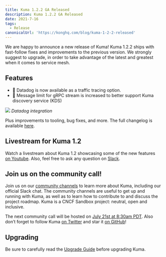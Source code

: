 ```yaml
---
title: Kuma 1.2.2 GA Released 
description: Kuma 1.2.2 GA Released
date: 2021-7-16
tags:
  - Release
canonicalUrl: 'https://konghq.com/blog/kuma-1-2-2-released'
---
```


We are happy to announce a new release of Kuma! Kuma 1.2.2 ships with fast-follow fixes and improvements to the previous version. We strongly suggest to upgrade, in order to take advantage of the latest and greatest when it comes to service mesh.

## Features

* 🚀 Datadog is now available as a traffic tracing option.
* 🚀 Message limit for gRPC stream is increased to better support Kuma discovery service (KDS)

![](/images/blog/datadog.png)
_Datadog integration_

Plus improvements to tooling, bug fixes, and more. The full changelog is available [here](https://github.com/kumahq/kuma/blob/master/CHANGELOG.md).

## Livestream for Kuma 1.2

Watch a livestream about Kuma 1.2 showcasing some of the new features [on Youtube](https://www.youtube.com/watch?v=d0_OZ0c44mM&ab_channel=Kong). Also, feel free to ask any question on [Slack](https://kuma.io/community/).

## Join us on the community call!

Join us on our [community channels](https://kuma.io/community/) to learn more about Kuma, including our official Slack chat. The community channels are useful to get up and running with Kuma, as well as to learn how to contribute to and discuss the project roadmap. Kuma is a CNCF Sandbox project: neutral, open and inclusive.

The next community call will be hosted on [July 21st at 8:30am PDT](https://kuma.io/community/). Also don’t forget to follow Kuma [on Twitter](https://twitter.com/kumamesh) and star it [on GitHub](https://github.com/kumahq/kuma)!

## Upgrading

Be sure to carefully read the [Upgrade Guide](https://github.com/kumahq/kuma/blob/master/UPGRADE.md) before upgrading Kuma.
